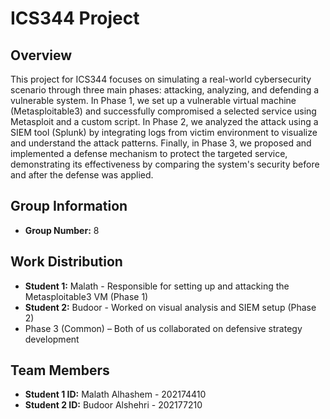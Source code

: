 # ICS344 Project

## Overview
This project for ICS344 focuses on simulating a real-world cybersecurity scenario through three main phases: attacking, analyzing, and defending a vulnerable system. In Phase 1, we set up a vulnerable virtual machine (Metasploitable3) and successfully compromised a selected service using Metasploit and a custom script. In Phase 2, we analyzed the attack using a SIEM tool (Splunk) by integrating logs from victim environment to visualize and understand the attack patterns. Finally, in Phase 3, we proposed and implemented a defense mechanism to protect the targeted service, demonstrating its effectiveness by comparing the system's security before and after the defense was applied.


## Group Information
- **Group Number:** 8

## Work Distribution
- **Student 1:** Malath - Responsible for setting up and attacking the Metasploitable3 VM (Phase 1)
- **Student 2:** Budoor - Worked on visual analysis and SIEM setup (Phase 2)
- Phase 3 (Common) – Both of us collaborated on defensive strategy development 


## Team Members
- **Student 1 ID:** Malath Alhashem - 202174410
- **Student 2 ID:** Budoor Alshehri - 202177210



